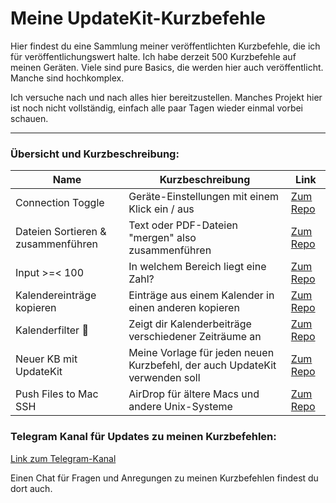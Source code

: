 # Meine UpdateKit-Kurzbefehle

Hier findest du eine Sammlung meiner veröffentlichten Kurzbefehle, die ich für veröffentlichungswert halte. Ich habe derzeit 500 Kurzbefehle auf meinen Geräten. Viele sind pure Basics, die werden hier auch veröffentlicht. Manche sind hochkomplex.

Ich versuche nach und nach alles hier bereitzustellen. Manches Projekt hier ist noch nicht vollständig, einfach alle paar Tagen wieder einmal vorbei schauen.

---
###  Übersicht und Kurzbeschreibung:

Name | Kurzbeschreibung | Link
--|---|--
Connection Toggle | Geräte-Einstellungen mit einem Klick ein / aus | [Zum Repo](Connection_Toggle_🛠)  
Dateien Sortieren & zusammenführen | Text oder PDF-Dateien "mergen" also zusammenführen | [Zum Repo](Dateien_Sortieren_%26_zusammenführen)  
Input >=< 100  | In welchem Bereich liegt eine Zahl? | [Zum Repo](Input_%3E%3D%3C_100)
Kalendereinträge kopieren  |  Einträge aus einem Kalender in einen anderen kopieren | [Zum Repo](Kalendereinträge_kopieren)
Kalenderfilter 📅 | Zeigt dir Kalenderbeiträge verschiedener Zeiträume an | [Zum Repo](Kalenderfilter_📅)
Neuer KB mit UpdateKit | Meine Vorlage für jeden neuen Kurzbefehl, der auch UpdateKit verwenden soll | [Zum Repo](Neuer_KB_mit_UpdateKit)  
Push Files to Mac SSH |  AirDrop für ältere Macs und andere Unix-Systeme |  [Zum Repo](Push_Files_to_Mac_SSH)

### Telegram Kanal für Updates zu meinen Kurzbefehlen:

[Link zum Telegram-Kanal](https://t.me/SC_Updates_Gwadro)

Einen Chat für Fragen und Anregungen zu meinen Kurzbefehlen findest du dort auch.
